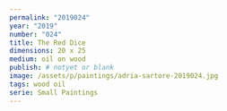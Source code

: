 ```yaml
---
permalink: "2019024"
year: "2019"
number: "024"
title: The Red Dice
dimensions: 20 x 25
medium: oil on wood
publish: # notyet or blank
image: /assets/p/paintings/adria-sartore-2019024.jpg
tags: wood oil
serie: Small Paintings
---
```


